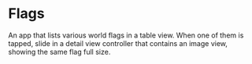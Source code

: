 # Flags
An app that lists various world flags in a table view. When one of them is tapped, slide in a detail view controller that contains an image view, showing the same flag full size.
